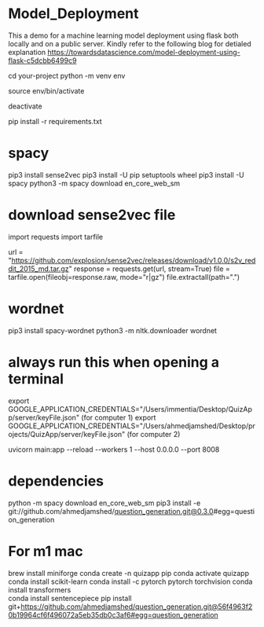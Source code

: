 # Model_Deployment

This a demo for a machine learning model deployment using flask both locally and on a public server.
Kindly refer to the following blog for detialed explanation
https://towardsdatascience.com/model-deployment-using-flask-c5dcbb6499c9

cd your-project
python -m venv env

source env/bin/activate

deactivate

pip install -r requirements.txt

# spacy

pip3 install sense2vec
pip3 install -U pip setuptools wheel
pip3 install -U spacy
python3 -m spacy download en_core_web_sm

# download sense2vec file

import requests
import tarfile

url = "https://github.com/explosion/sense2vec/releases/download/v1.0.0/s2v_reddit_2015_md.tar.gz"
response = requests.get(url, stream=True)
file = tarfile.open(fileobj=response.raw, mode="r|gz")
file.extractall(path=".")

# wordnet

pip3 install spacy-wordnet
python3 -m nltk.downloader wordnet

# always run this when opening a terminal

export GOOGLE_APPLICATION_CREDENTIALS="/Users/immentia/Desktop/QuizApp/server/keyFile.json" (for computer 1)
export GOOGLE_APPLICATION_CREDENTIALS="/Users/ahmedjamshed/Desktop/projects/QuizApp/server/keyFile.json" (for computer 2)

uvicorn main:app --reload --workers 1 --host 0.0.0.0 --port 8008

# dependencies

python -m spacy download en_core_web_sm
pip3 install -e git://github.com/ahmedjamshed/question_generation.git@0.3.0#egg=question_generation

# For m1 mac

brew install miniforge
conda create -n quizapp pip
conda activate quizapp
conda install scikit-learn
conda install -c pytorch pytorch torchvision
conda install transformers  
conda install sentencepiece
pip install git+https://github.com/ahmedjamshed/question_generation.git@56f4963f20b19964cf6f496072a5eb35db0c3af6#egg=question_generation

